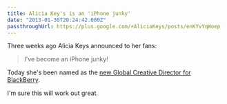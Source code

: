 ```yaml
---
title: Alicia Key's is an 'iPhone junky'
date: "2013-01-30T20:24:42.000Z"
passthroughUrl: https://plus.google.com/+AliciaKeys/posts/enKYvYqWoep
---
```


Three weeks ago Alicia Keys announced to her fans:

> I've become an iPhone junky!

Today she's been named as the [new Global Creative Director for BlackBerry](http://blogs.blackberry.com/2013/01/alicia-keys-blackberry-creative-director/).

I'm sure this will work out great.